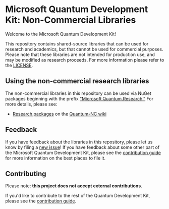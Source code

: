 # Microsoft Quantum Development Kit: Non-Commercial Libraries

Welcome to the Microsoft Quantum Development Kit!

This repository contains shared-source libraries that can be used for research and academics, but that cannot be used for commercial purposes.
Please note that these libraries are not intended for production use, and may be modified as research proceeds.
For more information please refer to the [LICENSE](LICENSE).

## Using the non-commercial research libraries

The non-commercial libraries in this repository can be used via NuGet packages beginning with the prefix ["Microsoft.Quantum.Research."](https://www.nuget.org/packages?q=owner:QuantumEngineering%20id:research)
For more details, please see:
- [Research packages](https://github.com/microsoft/Quantum-NC/wiki/Research-packages) on the [Quantum-NC wiki](https://github.com/microsoft/Quantum-NC/wiki/)

## Feedback

If you have feedback about the libraries in this repository, please let us know by filing a [new issue](https://github.com/microsoft/Quantum-NC/issues/new)!
If you have feedback about some other part of the Microsoft Quantum Development Kit, please see the [contribution guide](https://docs.microsoft.com/azure/quantum/contributing-overview) for more information on the best places to file it.

## Contributing

Please note: **this project does not accept external contributions**.

If you'd like to contribute to the rest of the Quantum Development Kit, please see the [contribution guide](https://docs.microsoft.com/azure/quantum/contributing-overview).

